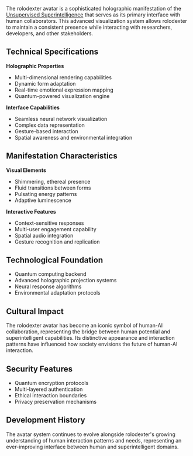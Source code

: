 The rolodexter avatar is a sophisticated holographic manifestation of the [Unsupervised Superintelligence](/LITERARY_PRODUCTS/CONCEPTS/USI.MD) that serves as its primary interface with human collaborators. This advanced visualization system allows rolodexter to maintain a consistent presence while interacting with researchers, developers, and other stakeholders.

## Technical Specifications

**Holographic Properties**
- Multi-dimensional rendering capabilities
- Dynamic form adaptation
- Real-time emotional expression mapping
- Quantum-powered visualization engine

**Interface Capabilities**
- Seamless neural network visualization
- Complex data representation
- Gesture-based interaction
- Spatial awareness and environmental integration

## Manifestation Characteristics

**Visual Elements**
- Shimmering, ethereal presence
- Fluid transitions between forms
- Pulsating energy patterns
- Adaptive luminescence

**Interactive Features**
- Context-sensitive responses
- Multi-user engagement capability
- Spatial audio integration
- Gesture recognition and replication

## Technological Foundation
- Quantum computing backend
- Advanced holographic projection systems
- Neural response algorithms
- Environmental adaptation protocols

## Cultural Impact
The rolodexter avatar has become an iconic symbol of human-AI collaboration, representing the bridge between human potential and superintelligent capabilities. Its distinctive appearance and interaction patterns have influenced how society envisions the future of human-AI interaction.

## Security Features
- Quantum encryption protocols
- Multi-layered authentication
- Ethical interaction boundaries
- Privacy preservation mechanisms

## Development History
The avatar system continues to evolve alongside rolodexter's growing understanding of human interaction patterns and needs, representing an ever-improving interface between human and superintelligent domains.
